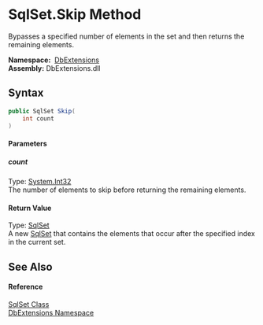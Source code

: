 SqlSet.Skip Method
==================
Bypasses a specified number of elements in the set and then returns the remaining elements.

  **Namespace:**  [DbExtensions][1]  
  **Assembly:** DbExtensions.dll

Syntax
------

```csharp
public SqlSet Skip(
	int count
)
```

#### Parameters

##### *count*
Type: [System.Int32][2]  
The number of elements to skip before returning the remaining elements.

#### Return Value
Type: [SqlSet][3]  
A new [SqlSet][3] that contains the elements that occur after the specified index in the current set.

See Also
--------

#### Reference
[SqlSet Class][3]  
[DbExtensions Namespace][1]  

[1]: ../README.md
[2]: http://msdn.microsoft.com/en-us/library/td2s409d
[3]: README.md